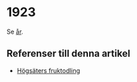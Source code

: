 # 1923

Se [år](år).

## Referenser till denna artikel

* [Högsäters fruktodling](högsäters%20frukodling)
